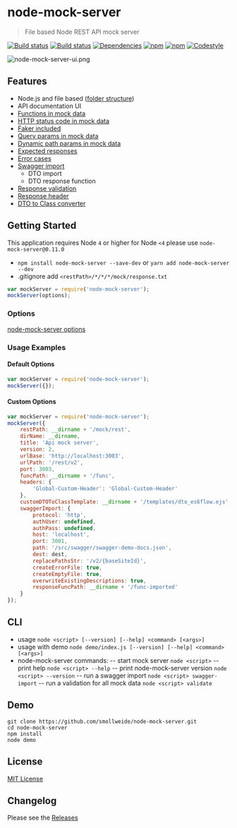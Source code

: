 
# node-mock-server

> File based Node REST API mock server

[![Build status](https://img.shields.io/travis/smollweide/node-mock-server/master.svg)](https://travis-ci.org/smollweide/node-mock-server)
[![Build status](https://ci.appveyor.com/api/projects/status/tfluudfe4s7810w8/branch/master?svg=true)](https://ci.appveyor.com/project/smollweide/node-mock-server/branch/master)
[![Dependencies](https://img.shields.io/david/smollweide/node-mock-server/master.svg)](https://david-dm.org/smollweide/node-mock-server)
[![npm](https://badge.fury.io/js/node-mock-server.svg)](https://badge.fury.io/js/node-mock-server)
[![npm](https://img.shields.io/npm/dt/node-mock-server.svg)](https://www.npmjs.com/package/node-mock-server)
[![Codestyle](https://img.shields.io/badge/codestyle-namics-green.svg)](https://github.com/namics/eslint-config-namics)

![node-mock-server-ui.png](https://cloud.githubusercontent.com/assets/2912007/13898299/0ad93a76-edcd-11e5-8eb8-840471a0835b.png)

## Features
- Node.js and file based ([folder structure](/doc/readme-folder-structure.md))
- API documentation UI
- [Functions in mock data](/doc/readme-mock-functions.md)
- [HTTP status code in mock data](/docs/readme-mock-status.md)
- [Faker included](/doc/readme-faker.md)
- [Query params in mock data](/doc/readme-query-params.md)
- [Dynamic path params in mock data](/doc/readme-path-params.md)
- [Expected responses](/doc/readme-expected-response.md)
- [Error cases](/doc/readme-expected-response.md)
- [Swagger import](/doc/readme-swagger-import.md)
    - DTO import
    - DTO response function
- [Response validation](/doc/readme-response-validation.md)
- [Response header](/doc/readme-response-header.md)
- [DTO to Class converter](/doc/readme-dto-2-class.md)

## Getting Started
This application requires Node `4` or higher
for Node `<4` please use `node-mock-server@0.11.0`

* `npm install node-mock-server --save-dev` or `yarn add node-mock-server --dev`
* .gitignore add `<restPath>/*/*/*/mock/response.txt`

```js
var mockServer = require('node-mock-server');
mockServer(options);
```

### Options
[node-mock-server options](/doc/readme-options.md)

### Usage Examples

#### Default Options

```js
var mockServer = require('node-mock-server');
mockServer({});
```

#### Custom Options

```js
var mockServer = require('node-mock-server');
mockServer({
	restPath: __dirname + '/mock/rest',
	dirName: __dirname,
    title: 'Api mock server',
    version: 2,
    urlBase: 'http://localhost:3003',
    urlPath: '/rest/v2',
    port: 3003,
    funcPath: __dirname + '/func',
    headers: {
    	'Global-Custom-Header': 'Global-Custom-Header'
    },
    customDTOToClassTemplate: __dirname + '/templates/dto_es6flow.ejs',
    swaggerImport: {
    	protocol: 'http',
    	authUser: undefined,
    	authPass: undefined,
    	host: 'localhost',
    	port: 3001,
    	path: '/src/swagger/swagger-demo-docs.json',
    	dest: dest,
    	replacePathsStr: '/v2/{baseSiteId}',
    	createErrorFile: true,
    	createEmptyFile: true,
    	overwriteExistingDescriptions: true,
    	responseFuncPath: __dirname + '/func-imported'
    }
});
```

## CLI
- usage `node <script> [--version] [--help] <command> [<args>]`
- usage with demo `node demo/index.js [--version] [--help] <command> [<args>]`
- node-mock-server commands:
-- start mock server `node <script>`
-- print help `node <script> --help`
-- print node-mock-server version `node <script> --version`
-- run a swagger import `node <script> swagger-import`
-- run a validation for all mock data `node <script> validate`

## Demo
```shell
git clone https://github.com/smollweide/node-mock-server.git
cd node-mock-server
npm install
node demo
```

## License
[MIT License](https://github.com/smollweide/node-mock-server/blob/master/LICENSE)

## Changelog
Please see the [Releases](https://github.com/smollweide/node-mock-server/releases)
